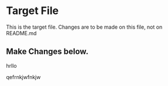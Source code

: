 # Target File

This is the target file.
Changes are to be made on this file, not on README.md

## Make Changes below.

hrllo

qefrnkjwfnkjw